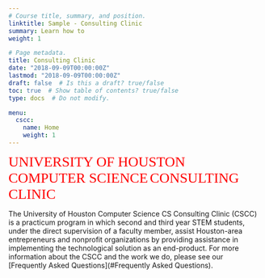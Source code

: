 ```yaml
---
# Course title, summary, and position.
linktitle: Sample - Consulting Clinic
summary: Learn how to
weight: 1

# Page metadata.
title: Consulting Clinic
date: "2018-09-09T00:00:00Z"
lastmod: "2018-09-09T00:00:00Z"
draft: false  # Is this a draft? true/false
toc: true  # Show table of contents? true/false
type: docs  # Do not modify.

menu:
  cscc:
    name: Home
    weight: 1
---
```

  <span style="color: #ff0000; font-family: Babas; font-size: 2em;">UNIVERSITY OF HOUSTON</span>
    <span style="color: #ff0000; font-family: Babas; font-size: 2em;">COMPUTER SCIENCE</span>
      <span style="color: #ff0000; font-family: Babas; font-size: 2em;">CONSULTING CLINIC</span>

      
The University of Houston Computer Science CS Consulting Clinic (CSCC) is a practicum program in which second and third year STEM students, under the direct supervision of a faculty member, assist Houston-area entrepreneurs and nonprofit organizations by providing assistance in implementing the technological solution as an end-product.
For more information about the CSCC and the work we do, please see our [Frequently Asked Questions](#Frequently Asked Questions).
